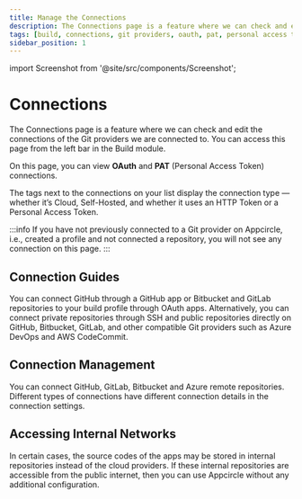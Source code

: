 ```yaml
---
title: Manage the Connections
description: The Connections page is a feature where we can check and edit the connections of the Git providers we are connected to.
tags: [build, connections, git providers, oauth, pat, personal access token]
sidebar_position: 1
---
```


import Screenshot from '@site/src/components/Screenshot';

# Connections

The Connections page is a feature where we can check and edit the connections of the Git providers we are connected to. You can access this page from the left bar in the Build module.

On this page, you can view **OAuth** and **PAT** (Personal Access Token) connections.

<Screenshot url='https://cdn.appcircle.io/docs/assets/BE6369-list.png' />

The tags next to the connections on your list display the connection type — whether it’s Cloud, Self-Hosted, and whether it uses an HTTP Token or a Personal Access Token.

:::info
If you have not previously connected to a Git provider on Appcircle, i.e., created a profile and not connected a repository, you will not see any connection on this page.
:::

## Connection Guides

You can connect GitHub through a GitHub app or Bitbucket and GitLab repositories to your build profile through OAuth apps. Alternatively, you can connect private repositories through SSH and public repositories directly on GitHub, Bitbucket, GitLab, and other compatible Git providers such as Azure DevOps and AWS CodeCommit.

## Connection Management

You can connect GitHub, GitLab, Bitbucket and Azure remote repositories. Different types of connections have different connection details in the connection settings.

## Accessing Internal Networks

In certain cases, the source codes of the apps may be stored in internal repositories instead of the cloud providers. If these internal repositories are accessible from the public internet, then you can use Appcircle without any additional configuration.